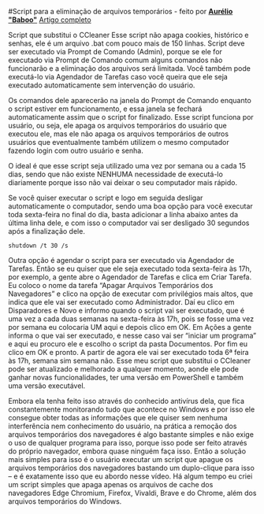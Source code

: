  #Script para a eliminação de arquivos temporários - feito por [**Aurélio "Baboo"**](baboo.com.br)
 [Artigo completo](https://www.baboo.com.br/windows-10/conteudo-essencial-windows/script-que-substitui-o-ccleaner/)

Script que substitui o CCleaner
Esse script não apaga cookies, histórico e senhas, ele é um arquivo .bat com pouco mais de 150 linhas.
Script deve ser executado via Prompt de Comando (Admin), porque se ele for executado via Prompt de Comando comum alguns comandos não funcionarão e a eliminação dos arquivos será limitada. Você também pode executá-lo via Agendador de Tarefas caso você queira que ele seja executado automaticamente sem intervenção do usuário.

Os comandos dele aparecerão na janela do Prompt de Comando enquanto o script estiver em funcionamento, e essa janela se fechará automaticamente assim que o script for finalizado.
Esse script funciona por usuário, ou seja, ele apaga os arquivos temporários do usuário que executou ele, mas ele não apaga os arquivos temporários de outros usuários que eventualmente também utilizem o mesmo computador fazendo login com outro usuário e senha.

O ideal é que esse script seja utilizado uma vez por semana ou a cada 15 dias, sendo que não existe NENHUMA necessidade de executá-lo diariamente porque isso não vai deixar o seu computador mais rápido.

Se você quiser executar o script e logo em seguida desligar automaticamente o computador, sendo uma boa opção para você executar toda sexta-feira no final do dia, basta adicionar a linha abaixo antes da última linha dele, e com isso o computador vai ser desligado 30 segundos após a finalização dele.

```shutdown /t 30 /s```

Outra opção é agendar o script para ser executado via Agendador de Tarefas. Então se eu quiser que ele seja executado toda sexta-feira às 17h, por exemplo, a gente abre o Agendador de Tarefas e clica em Criar Tarefa. Eu coloco o nome da tarefa “Apagar Arquivos Temporários dos Navegadores” e clico na opção de executar com privilégios mais altos, que indica que ele vai ser executado como Administrador.
Daí eu clico em Disparadores e Novo e informo quando o script vai ser executado, que é uma vez a cada duas semanas na sexta-feira às 17h, pois se fosse uma vez por semana eu colocaria UM aqui e depois clico em OK. Em Ações a gente informa o que vai ser executado, e nesse caso vai ser “iniciar um programa”
e aqui eu procuro ele e escolho o script da pasta Documentos.
Por fim eu clico em OK e pronto. A partir de agora ele vai ser executado toda 6ª feira às 17h, semana sim semana não.
Esse meu script que substitui o CCleaner pode ser atualizado e melhorado a qualquer momento, aonde ele pode ganhar novas funcionalidades, ter uma versão em PowerShell e também uma versão executável.

Embora ela tenha feito isso através do conhecido antivírus dela, que fica constantemente monitorando tudo que acontece no Windows e por isso ele consegue obter todas as informações que ele quiser sem nenhuma interferência nem conhecimento do usuário, na prática a remoção dos arquivos temporários dos navegadores é algo bastante simples e não exige o uso de qualquer programa para isso, porque isso pode ser feito através do próprio navegador, embora quase ninguém faça isso.
Então a solução mais simples para isso é o usuário executar um script que apague os arquivos temporários dos navegadores bastando um duplo-clique para isso – e é exatamente isso que eu abordo nesse vídeo.
Há algum tempo eu criei um script simples que apaga apenas os arquivos de cache dos navegadores Edge Chromium, Firefox, Vivaldi, Brave e do Chrome,
além dos arquivos temporários do Windows.
